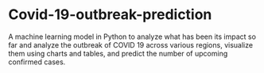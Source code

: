 # Covid-19-outbreak-prediction
A machine learning model in Python to analyze what has been its impact so far and analyze the outbreak of COVID 19 across various regions, visualize them using charts and tables, and predict the number of upcoming confirmed cases.
